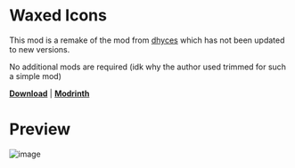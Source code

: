 # Waxed Icons

This mod is a remake of the mod from [dhyces](https://modrinth.com/mod/waxed-icons) which has not been updated to new versions. 

No additional mods are required (idk why the author used trimmed for such a simple mod)

**[Download](https://github.com/FanyaOff/WaxedIcons/releases/)** | **[Modrinth](https://modrinth.com/mod/waxedicons)**

# Preview

![image](https://github.com/user-attachments/assets/a623db3d-1e4a-4897-ac99-5e77176915c8)



